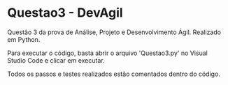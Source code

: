 # Questao3 - DevAgil

Questão 3 da prova de Análise, Projeto e Desenvolvimento Ágil. Realizado em Python.

Para executar o código, basta abrir o arquivo 'Questao3.py' no Visual Studio Code e clicar em executar.

Todos os passos e testes realizados estão comentados dentro do código.

